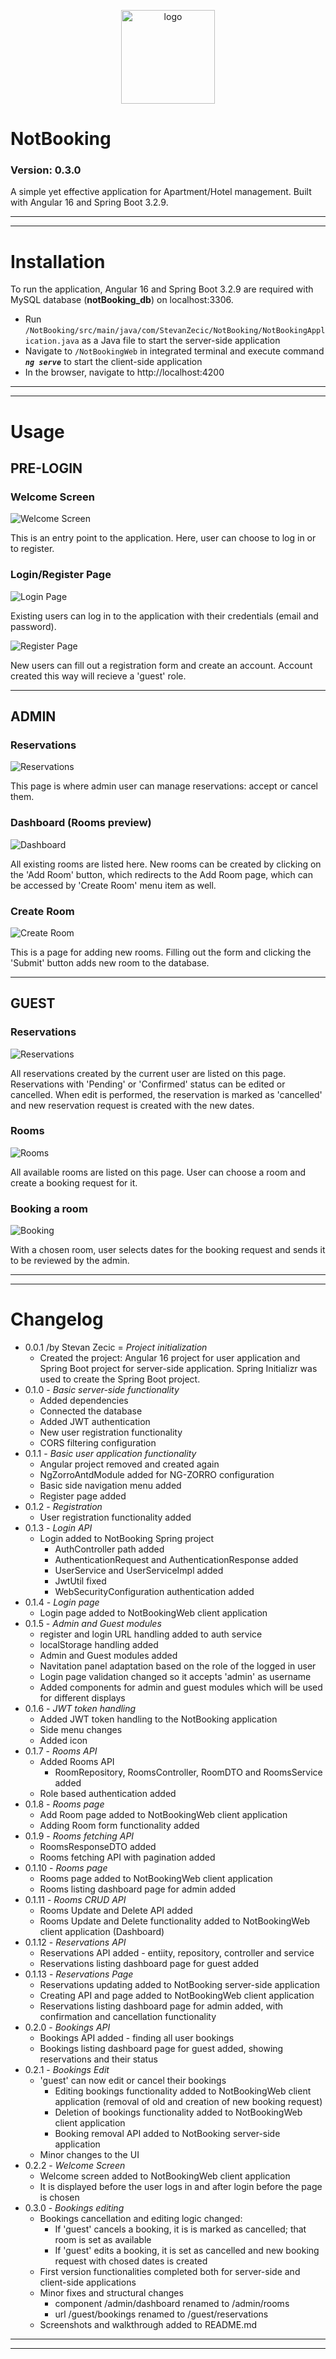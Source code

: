 <!-- ![NotBookingLogo](NotBookingWeb/src/assets/images/Logo.png) -->
<p align="center"><img src="NotBookingWeb/src/assets/images/Logo.png" alt="logo" style="height: 150px;"></p>

# NotBooking

### Version: 0.3.0

A simple yet effective application for Apartment/Hotel management. Built with Angular 16 and Spring Boot 3.2.9.

---
---

# Installation

To run the application, Angular 16 and Spring Boot 3.2.9 are required with MySQL database (__notBooking_db__) on localhost:3306.
- Run `/NotBooking/src/main/java/com/StevanZecic/NotBooking/NotBookingApplication.java` as a Java file to start the server-side application
- Navigate to `/NotBookingWeb` in integrated terminal and execute command ___`ng serve`___ to start the client-side application
- In the browser, navigate to http://localhost:4200



---
---

# Usage

## PRE-LOGIN

### Welcome Screen

![Welcome Screen](files/preview_images/welcome-screen.png)

This is an entry point to the application. Here, user can choose to log in or to register.

### Login/Register Page

![Login Page](files/preview_images/login.png)

Existing users can log in to the application with their credentials (email and password).

![Register Page](files/preview_images/register.png)

New users can fill out a registration form and create an account. Account created this way will recieve a 'guest' role.

---

## ADMIN

### Reservations

![Reservations](files/preview_images/admin-reservations.png)

This page is where admin user can manage reservations: accept or cancel them.

### Dashboard (Rooms preview)

![Dashboard](files/preview_images/admin-rooms.png)

All existing rooms are listed here. New rooms can be created by clicking on the 'Add Room' button, which redirects to the Add Room page, which can be accessed by 'Create Room' menu item as well.

### Create Room

![Create Room](files/preview_images/admin-add-room.png)

This is a page for adding new rooms. Filling out the form and clicking the 'Submit' button adds new room to the database.

---

## GUEST

### Reservations

![Reservations](files/preview_images/guest-reservations.png)

All reservations created by the current user are listed on this page. Reservations with 'Pending' or 'Confirmed' status can be edited or cancelled. When edit is performed, the reservation is marked as 'cancelled' and new reservation request is created with the new dates.

### Rooms

![Rooms](files/preview_images/guest-rooms.png)

All available rooms are listed on this page. User can choose a room and create a booking request for it.

### Booking a room

![Booking](files/preview_images/book-room.png)

With a chosen room, user selects dates for the booking request and sends it to be reviewed by the admin.



---
---

# Changelog

- 0.0.1 /by Stevan Zecic = _Project initialization_
  - Created the project: Angular 16 project for user application and Spring Boot project for server-side application. Spring Initializr was used to create the Spring Boot project.
- 0.1.0 - _Basic server-side functionality_
  - Added dependencies
  - Connected the database
  - Added JWT authentication
  - New user registration functionality
  - CORS filtering configuration
- 0.1.1 - _Basic user application functionality_
  - Angular project removed and created again
  - NgZorroAntdModule added for NG-ZORRO configuration
  - Basic side navigation menu added
  - Register page added
- 0.1.2 - _Registration_
  - User registration functionality added
- 0.1.3 - _Login API_
  - Login added to NotBooking Spring project
    - AuthController path added
    - AuthenticationRequest and AuthenticationResponse added
    - UserService and UserServiceImpl added
    - JwtUtil fixed
    - WebSecurityConfiguration authentication added
- 0.1.4 - _Login page_
  - Login page added to NotBookingWeb client application
- 0.1.5 - _Admin and Guest modules_
  - register and login URL handling added to auth service
  - localStorage handling added
  - Admin and Guest modules added
  - Navitation panel adaptation based on the role of the logged in user
  - Login page validation changed so it accepts 'admin' as username
  - Added components for admin and guest modules which will be used for different displays
- 0.1.6 - _JWT token handling_
  - Added JWT token handling to the NotBooking application
  - Side menu changes
  - Added icon
- 0.1.7 - _Rooms API_
  - Added Rooms API
    - RoomRepository, RoomsController, RoomDTO and RoomsService added
  - Role based authentication added
- 0.1.8 - _Rooms page_
  - Add Room page added to NotBookingWeb client application
  - Adding Room form functionality added
- 0.1.9 - _Rooms fetching API_
  - RoomsResponseDTO added
  - Rooms fetching API with pagination added
- 0.1.10 - _Rooms page_
  - Rooms page added to NotBookingWeb client application
  - Rooms listing dashboard page for admin added
- 0.1.11 - _Rooms CRUD API_
  - Rooms Update and Delete API added
  - Rooms Update and Delete functionality added to NotBookingWeb client application (Dashboard)
- 0.1.12 - _Reservations API_
  - Reservations API added - entiity, repository, controller and service
  - Reservations listing dashboard page for guest added
- 0.1.13 - _Reservations Page_
  - Reservations updating added to NotBooking server-side application
  - Creating API and page added to NotBookingWeb client application
  - Reservations listing dashboard page for admin added, with confirmation and cancellation functionality
- 0.2.0 - _Bookings API_
  - Bookings API added - finding all user bookings
  - Bookings listing dashboard page for guest added, showing reservations and their status
- 0.2.1 - _Bookings Edit_
  - 'guest' can now edit or cancel their bookings
    - Editing bookings functionality added to NotBookingWeb client application (removal of old and creation of new booking request)
    - Deletion of bookings functionality added to NotBookingWeb client application
    - Booking removal API added to NotBooking server-side application
  - Minor changes to the UI
- 0.2.2 - _Welcome Screen_
  - Welcome screen added to NotBookingWeb client application
  - It is displayed before the user logs in and after login before the page is chosen
- 0.3.0 - _Bookings editing_
  - Bookings cancellation and editing logic changed:
    - If 'guest' cancels a booking, it is is marked as cancelled; that room is set as available
    - If 'guest' edits a booking, it is set as cancelled and new booking request with chosed dates is created
  - First version functionalities completed both for server-side and client-side applications
  - Minor fixes and structural changes
    - component /admin/dashboard renamed to /admin/rooms
    - url /guest/bookings renamed to /guest/reservations
  - Screenshots and walkthrough added to README.md

- - -
- - -
